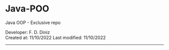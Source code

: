 # Java-POO
Java OOP - Exclusive repo

Developer: F. D. Diniz  
Created at: 11/10/2022
Last modified: 11/10/2022

--------------------------------------------------------------------------------------------------------------------------------------------------------------------------
